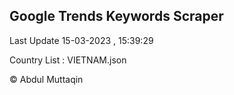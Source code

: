 

## Google Trends Keywords Scraper 
 
Last Update 15-03-2023 , 15:39:29

Country List :
VIETNAM.json



© Abdul Muttaqin 

